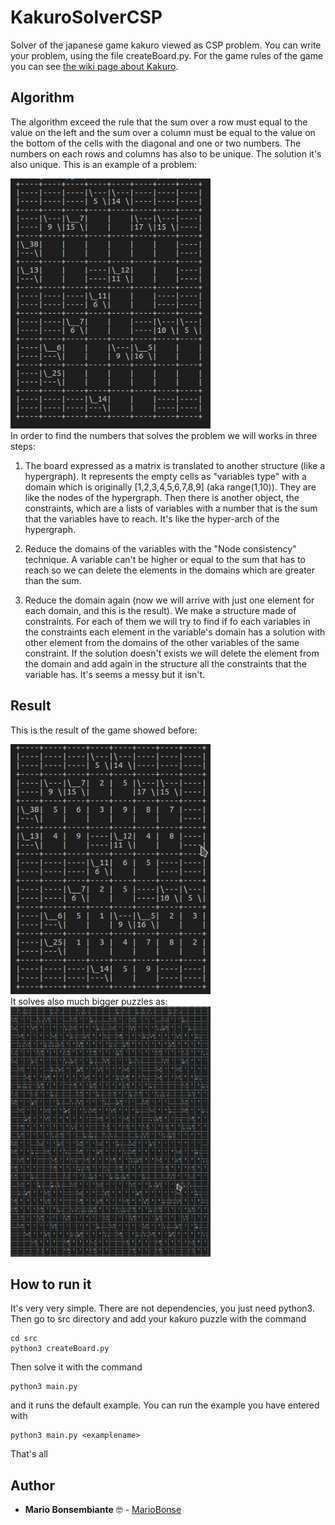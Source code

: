 # KakuroSolverCSP
Solver of the japanese game kakuro viewed as CSP problem.
You can write your problem, using the file createBoard.py.
For the game rules of the game you can see <a href = "https://en.wikipedia.org/wiki/Kakuro">the wiki page about Kakuro</a>.
## Algorithm
The algorithm exceed the rule that the sum over a row must equal to the value on the left and the sum over a column must be equal to the value on the bottom of the cells with the diagonal and one or two numbers. The numbers on each rows and columns has also to be unique.
The solution it's also unique.
This is an example of a problem:
<div>
  <img src="https://github.com/MarioBonse/KakuroSolverCSP/blob/master/images/kakuroUnsolved.png" width="320" height="400" />
  </div>
In order to find the numbers that solves the problem we will works in three steps:  

1) The board expressed as a matrix is translated to another structure (like a hypergraph). It represents the empty cells as  "variables type" with a domain which is originally [1,2,3,4,5,6,7,8,9] (aka range(1,10)). They are like the nodes of the hypergraph. Then there is another object, the constraints, which are a lists of variables with a number that is the sum that the variables have to reach. It's like the hyper-arch of the hypergraph.  

2) Reduce the domains of the variables with the "Node consistency" technique. A variable can't be higher or equal to the sum that has to reach so we can delete the elements in the domains which are greater than the sum.  

3) Reduce the domain again (now we will arrive with just one element for each domain, and this is the result).
We make a structure made of constraints. For each of them we will try to find if fo each variables in the constraints each element in the variable's domain has a solution with other element from the domains of the other variables of the same constraint. If the solution doesn't exists we will delete the element from the domain and add again in the structure all the constraints that the variable has. It's seems a messy but it isn't.

## Result
This is the result of the game showed before:
<div>
  <img src="https://github.com/MarioBonse/KakuroSolverCSP/blob/master/images/kakuroSolved.png" width="320" height="400" />
  </div>
It solves also much bigger puzzles as:
<div>
  <img src="https://github.com/MarioBonse/KakuroSolverCSP/blob/master/images/kakuro30x30.png" width="320" height="400" />
  </div>

## How to run it
It's very very simple. There are not dependencies, you just need python3.
Then go to src directory and add your kakuro puzzle with the command
```
cd src
python3 createBoard.py
```
Then solve it with the command 
```
python3 main.py
```
and it runs the default example.
You can run the example you have entered with 
```
python3 main.py <examplename>
```
That's all

## Author
* **Mario Bonsembiante** :nerd_face: - [MarioBonse](https://github.com/MarioBonse)
